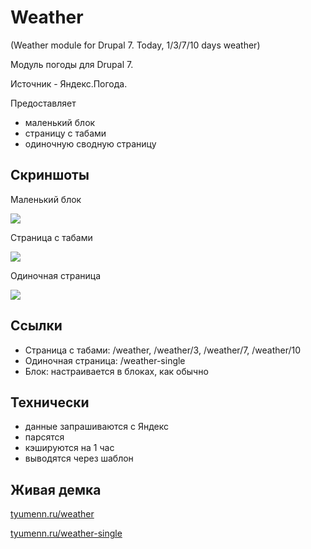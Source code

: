 # Weather
(Weather module for Drupal 7. Today, 1/3/7/10 days weather)

Модуль погоды для Drupal 7.

Источник - Яндекс.Погода.

Предоставляет 
* маленький блок
* страницу с табами
* одиночную сводную страницу 

## Скриншоты

Маленький блок

![](http://drive.google.com/uc?export=download&id=0B5GonWS9PJmAVnE0WVVrSng5b3M)

Страница с табами

![](http://drive.google.com/uc?export=download&id=0B5GonWS9PJmAVnE0WVVrSng5b3M)

Одиночная страница

![](http://drive.google.com/uc?export=download&id=0B5GonWS9PJmAdDlHcjNHY2U0eHc)


## Ссылки
* Страница с табами: /weather, /weather/3, /weather/7, /weather/10
* Одиночная страница: /weather-single
* Блок: настраивается в блоках, как обычно

## Технически

* данные запрашиваются с Яндекс
* парсятся
* кэшируются на 1 час
* выводятся через шаблон
 
 
## Живая демка
[tyumenn.ru/weather](http://tyumenn.ru/weather)

[tyumenn.ru/weather-single](http://tyumenn.ru/weather-single)
